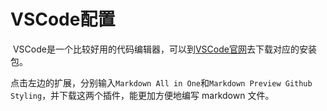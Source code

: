 # VSCode配置

​		VSCode是一个比较好用的代码编辑器，可以到[VSCode官网](https://code.visualstudio.com/)去下载对应的安装包。

点击左边的扩展，分别输入`Markdown All in One`和`Markdown Preview Github Styling`，并下载这两个插件，能更加方便地编写 markdown 文件。


<br/>
<Valine></Valine>